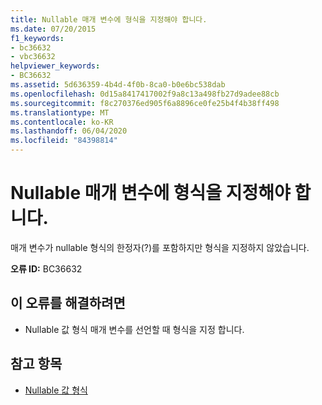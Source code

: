 ```yaml
---
title: Nullable 매개 변수에 형식을 지정해야 합니다.
ms.date: 07/20/2015
f1_keywords:
- bc36632
- vbc36632
helpviewer_keywords:
- BC36632
ms.assetid: 5d636359-4b4d-4f0b-8ca0-b0e6bc538dab
ms.openlocfilehash: 0d15a8417417002f9a8c13a498fb27d9adee88cb
ms.sourcegitcommit: f8c270376ed905f6a8896ce0fe25b4f4b38ff498
ms.translationtype: MT
ms.contentlocale: ko-KR
ms.lasthandoff: 06/04/2020
ms.locfileid: "84398814"
---
```

# <a name="nullable-parameters-must-specify-a-type"></a>Nullable 매개 변수에 형식을 지정해야 합니다.
매개 변수가 nullable 형식의 한정자(?)를 포함하지만 형식을 지정하지 않았습니다.  
  
 **오류 ID:** BC36632  
  
## <a name="to-correct-this-error"></a>이 오류를 해결하려면  
  
- Nullable 값 형식 매개 변수를 선언할 때 형식을 지정 합니다.  
  
## <a name="see-also"></a>참고 항목

- [Nullable 값 형식](../programming-guide/language-features/data-types/nullable-value-types.md)
